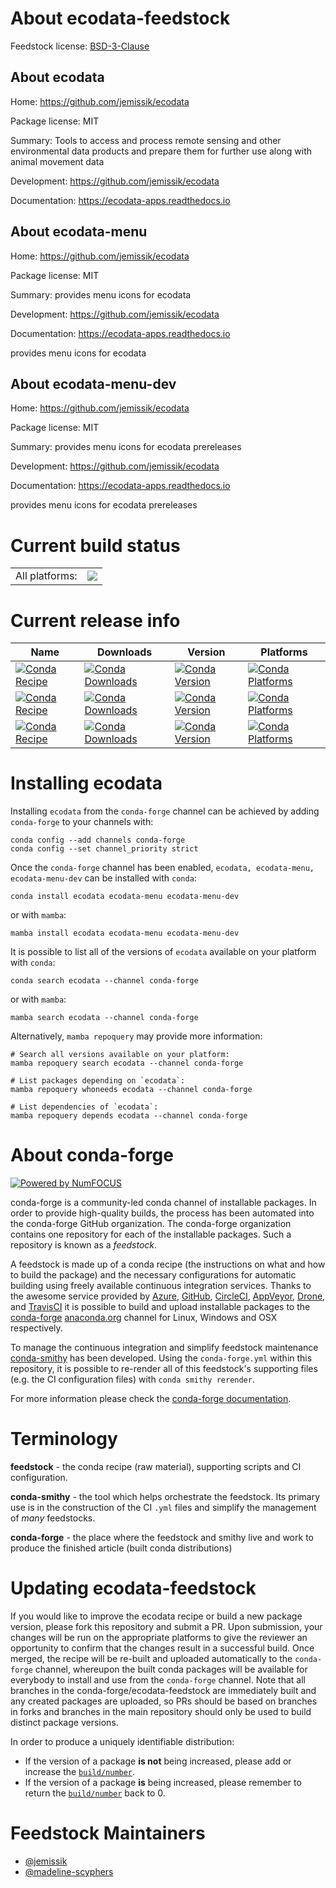 About ecodata-feedstock
=======================

Feedstock license: [BSD-3-Clause](https://github.com/conda-forge/ecodata-feedstock/blob/main/LICENSE.txt)


About ecodata
-------------

Home: https://github.com/jemissik/ecodata

Package license: MIT

Summary: Tools to access and process remote sensing and other environmental
data products and prepare them for further use along with animal movement data


Development: https://github.com/jemissik/ecodata

Documentation: https://ecodata-apps.readthedocs.io

About ecodata-menu
------------------

Home: https://github.com/jemissik/ecodata

Package license: MIT

Summary: provides menu icons for ecodata

Development: https://github.com/jemissik/ecodata

Documentation: https://ecodata-apps.readthedocs.io

provides menu icons for ecodata

About ecodata-menu-dev
----------------------

Home: https://github.com/jemissik/ecodata

Package license: MIT

Summary: provides menu icons for ecodata prereleases

Development: https://github.com/jemissik/ecodata

Documentation: https://ecodata-apps.readthedocs.io

provides menu icons for ecodata prereleases

Current build status
====================


<table><tr><td>All platforms:</td>
    <td>
      <a href="https://dev.azure.com/conda-forge/feedstock-builds/_build/latest?definitionId=18766&branchName=main">
        <img src="https://dev.azure.com/conda-forge/feedstock-builds/_apis/build/status/ecodata-feedstock?branchName=main">
      </a>
    </td>
  </tr>
</table>

Current release info
====================

| Name | Downloads | Version | Platforms |
| --- | --- | --- | --- |
| [![Conda Recipe](https://img.shields.io/badge/recipe-ecodata-green.svg)](https://anaconda.org/conda-forge/ecodata) | [![Conda Downloads](https://img.shields.io/conda/dn/conda-forge/ecodata.svg)](https://anaconda.org/conda-forge/ecodata) | [![Conda Version](https://img.shields.io/conda/vn/conda-forge/ecodata.svg)](https://anaconda.org/conda-forge/ecodata) | [![Conda Platforms](https://img.shields.io/conda/pn/conda-forge/ecodata.svg)](https://anaconda.org/conda-forge/ecodata) |
| [![Conda Recipe](https://img.shields.io/badge/recipe-ecodata--menu-green.svg)](https://anaconda.org/conda-forge/ecodata-menu) | [![Conda Downloads](https://img.shields.io/conda/dn/conda-forge/ecodata-menu.svg)](https://anaconda.org/conda-forge/ecodata-menu) | [![Conda Version](https://img.shields.io/conda/vn/conda-forge/ecodata-menu.svg)](https://anaconda.org/conda-forge/ecodata-menu) | [![Conda Platforms](https://img.shields.io/conda/pn/conda-forge/ecodata-menu.svg)](https://anaconda.org/conda-forge/ecodata-menu) |
| [![Conda Recipe](https://img.shields.io/badge/recipe-ecodata--menu--dev-green.svg)](https://anaconda.org/conda-forge/ecodata-menu-dev) | [![Conda Downloads](https://img.shields.io/conda/dn/conda-forge/ecodata-menu-dev.svg)](https://anaconda.org/conda-forge/ecodata-menu-dev) | [![Conda Version](https://img.shields.io/conda/vn/conda-forge/ecodata-menu-dev.svg)](https://anaconda.org/conda-forge/ecodata-menu-dev) | [![Conda Platforms](https://img.shields.io/conda/pn/conda-forge/ecodata-menu-dev.svg)](https://anaconda.org/conda-forge/ecodata-menu-dev) |

Installing ecodata
==================

Installing `ecodata` from the `conda-forge` channel can be achieved by adding `conda-forge` to your channels with:

```
conda config --add channels conda-forge
conda config --set channel_priority strict
```

Once the `conda-forge` channel has been enabled, `ecodata, ecodata-menu, ecodata-menu-dev` can be installed with `conda`:

```
conda install ecodata ecodata-menu ecodata-menu-dev
```

or with `mamba`:

```
mamba install ecodata ecodata-menu ecodata-menu-dev
```

It is possible to list all of the versions of `ecodata` available on your platform with `conda`:

```
conda search ecodata --channel conda-forge
```

or with `mamba`:

```
mamba search ecodata --channel conda-forge
```

Alternatively, `mamba repoquery` may provide more information:

```
# Search all versions available on your platform:
mamba repoquery search ecodata --channel conda-forge

# List packages depending on `ecodata`:
mamba repoquery whoneeds ecodata --channel conda-forge

# List dependencies of `ecodata`:
mamba repoquery depends ecodata --channel conda-forge
```


About conda-forge
=================

[![Powered by
NumFOCUS](https://img.shields.io/badge/powered%20by-NumFOCUS-orange.svg?style=flat&colorA=E1523D&colorB=007D8A)](https://numfocus.org)

conda-forge is a community-led conda channel of installable packages.
In order to provide high-quality builds, the process has been automated into the
conda-forge GitHub organization. The conda-forge organization contains one repository
for each of the installable packages. Such a repository is known as a *feedstock*.

A feedstock is made up of a conda recipe (the instructions on what and how to build
the package) and the necessary configurations for automatic building using freely
available continuous integration services. Thanks to the awesome service provided by
[Azure](https://azure.microsoft.com/en-us/services/devops/), [GitHub](https://github.com/),
[CircleCI](https://circleci.com/), [AppVeyor](https://www.appveyor.com/),
[Drone](https://cloud.drone.io/welcome), and [TravisCI](https://travis-ci.com/)
it is possible to build and upload installable packages to the
[conda-forge](https://anaconda.org/conda-forge) [anaconda.org](https://anaconda.org/)
channel for Linux, Windows and OSX respectively.

To manage the continuous integration and simplify feedstock maintenance
[conda-smithy](https://github.com/conda-forge/conda-smithy) has been developed.
Using the ``conda-forge.yml`` within this repository, it is possible to re-render all of
this feedstock's supporting files (e.g. the CI configuration files) with ``conda smithy rerender``.

For more information please check the [conda-forge documentation](https://conda-forge.org/docs/).

Terminology
===========

**feedstock** - the conda recipe (raw material), supporting scripts and CI configuration.

**conda-smithy** - the tool which helps orchestrate the feedstock.
                   Its primary use is in the construction of the CI ``.yml`` files
                   and simplify the management of *many* feedstocks.

**conda-forge** - the place where the feedstock and smithy live and work to
                  produce the finished article (built conda distributions)


Updating ecodata-feedstock
==========================

If you would like to improve the ecodata recipe or build a new
package version, please fork this repository and submit a PR. Upon submission,
your changes will be run on the appropriate platforms to give the reviewer an
opportunity to confirm that the changes result in a successful build. Once
merged, the recipe will be re-built and uploaded automatically to the
`conda-forge` channel, whereupon the built conda packages will be available for
everybody to install and use from the `conda-forge` channel.
Note that all branches in the conda-forge/ecodata-feedstock are
immediately built and any created packages are uploaded, so PRs should be based
on branches in forks and branches in the main repository should only be used to
build distinct package versions.

In order to produce a uniquely identifiable distribution:
 * If the version of a package **is not** being increased, please add or increase
   the [``build/number``](https://docs.conda.io/projects/conda-build/en/latest/resources/define-metadata.html#build-number-and-string).
 * If the version of a package **is** being increased, please remember to return
   the [``build/number``](https://docs.conda.io/projects/conda-build/en/latest/resources/define-metadata.html#build-number-and-string)
   back to 0.

Feedstock Maintainers
=====================

* [@jemissik](https://github.com/jemissik/)
* [@madeline-scyphers](https://github.com/madeline-scyphers/)

